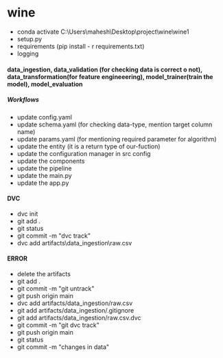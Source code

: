# wine
- conda activate C:\Users\mahesh\Desktop\project\wine\wine1
- setup.py
- requirements (pip install - r requirements.txt)
- logging

#### data_ingestion, data_validation (for checking data is correct o not), data_transformation(for feature engineeering), model_trainer(train the model), model_evaluation

##### Workflows
- update config.yaml
- update schema.yaml   (for checking data-type, mention target column name)
- update params.yaml   (for mentioning required parameter for algorithm)
- update the entity     (it is a return type of our-fuction)
- update the configuration manager in src config
- update the components
- update the pipeline
- update the main.py
- update the app.py

#### DVC 
- dvc init
- git add .
- git status
- git commit -m "dvc track"
- dvc add artifacts\data_ingestion\raw.csv
#### ERROR
- delete the artifacts
- git add .
- git commit -m "git untrack"
- git push origin main
- dvc add artifacts/data_ingestion/raw.csv
- git add artifacts/data_ingestion/.gitignore 
- git add artifacts/data_ingestion/raw.csv.dvc
- git commit -m "git dvc track"
- git push origin main
- git status
- git commit -m "changes in data"

